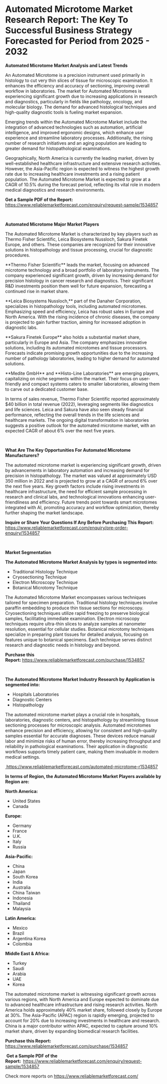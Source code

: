 <p><h1>Automated Microtome Market Research Report: The Key To Successful Business Strategy Forecasted for Period from 2025 - 2032</h1></p><p><strong>Automated Microtome Market Analysis and Latest Trends</strong></p>
<p><p>An Automated Microtome is a precision instrument used primarily in histology to cut very thin slices of tissue for microscopic examination. It enhances the efficiency and accuracy of sectioning, improving overall workflow in laboratories. The market for Automated Microtomes is experiencing significant growth due to increasing applications in research and diagnostics, particularly in fields like pathology, oncology, and molecular biology. The demand for advanced histological techniques and high-quality diagnostic tools is fueling market expansion. </p><p>Emerging trends within the Automated Microtome Market include the integration of advanced technologies such as automation, artificial intelligence, and improved ergonomic designs, which enhance user experience and streamline laboratory processes. Additionally, the rising number of research initiatives and an aging population are leading to greater demand for histopathological examinations. </p><p>Geographically, North America is currently the leading market, driven by well-established healthcare infrastructure and extensive research activities. However, the Asia-Pacific region is expected to witness the highest growth rate due to increasing healthcare investments and a rising patient population. The Automated Microtome Market is expected to grow at a CAGR of 10.5% during the forecast period, reflecting its vital role in modern medical diagnostics and research environments.</p></p>
<p><strong>Get a Sample PDF of the Report:&nbsp;</strong> <a href="https://www.reliablemarketforecast.com/enquiry/request-sample/1534857?utm_campaign=1766&utm_medium=2&utm_source=Github&utm_content=ia&utm_term=17022025&utm_id=automated-microtome">https://www.reliablemarketforecast.com/enquiry/request-sample/1534857</a></p>
<p>&nbsp;</p>
<p><strong>Automated Microtome Major Market Players</strong></p>
<p><p>The Automated Microtome Market is characterized by key players such as Thermo Fisher Scientific, Leica Biosystems Nussloch, Sakura Finetek Europe, and others. These companies are recognized for their innovative solutions in histopathology and tissue processing, crucial for diagnostic procedures.</p><p>**Thermo Fisher Scientific** leads the market, focusing on advanced microtome technology and a broad portfolio of laboratory instruments. The company experienced significant growth, driven by increasing demand for precision histology in cancer research and diagnostics. Their significant R&D investments position them well for future expansion, forecasting a continued rise in market share.</p><p>**Leica Biosystems Nussloch,** part of the Danaher Corporation, specializes in histopathology tools, including automated microtomes. Emphasizing speed and efficiency, Leica has robust sales in Europe and North America. With the rising incidence of chronic diseases, the company is projected to gain further traction, aiming for increased adoption in diagnostic labs.</p><p>**Sakura Finetek Europe** also holds a substantial market share, particularly in Europe and Asia. The company emphasizes innovative solutions, including its automated microtomes and tissue processors. Forecasts indicate promising growth opportunities due to the increasing number of pathology laboratories, leading to higher demand for automated solutions.</p><p>**Medite GmbH** and **Histo-Line Laboratories** are emerging players, capitalizing on niche segments within the market. Their focus on user-friendly and compact systems caters to smaller laboratories, allowing them to carve out a dedicated customer base.</p><p>In terms of sales revenue, Thermo Fisher Scientific reported approximately $40 billion in total revenue (2022), leveraging segments like diagnostics and life sciences. Leica and Sakura have also seen steady financial performance, reflecting the overall trends in the life sciences and healthcare markets. The ongoing digital transformation in laboratories suggests a positive outlook for the automated microtome market, with an expected CAGR of about 6% over the next five years.</p></p>
<p>&nbsp;</p>
<p><strong>What Are The Key Opportunities For Automated Microtome Manufacturers?</strong></p>
<p><p>The automated microtome market is experiencing significant growth, driven by advancements in laboratory automation and increasing demand for precision in histopathology. The market was valued at approximately USD 350 million in 2022 and is projected to grow at a CAGR of around 6% over the next five years. Key growth factors include rising investments in healthcare infrastructure, the need for efficient sample processing in research and clinical labs, and technological innovations enhancing user-friendliness and efficiency. Future trends point towards smart microtomes integrated with AI, promoting accuracy and workflow optimization, thereby further shaping the market landscape.</p></p>
<p><strong>Inquire or Share Your Questions If Any Before Purchasing This Report:</strong> <a href="https://www.reliablemarketforecast.com/enquiry/pre-order-enquiry/1534857?utm_campaign=1766&utm_medium=2&utm_source=Github&utm_content=ia&utm_term=17022025&utm_id=automated-microtome">https://www.reliablemarketforecast.com/enquiry/pre-order-enquiry/1534857</a></p>
<p>&nbsp;</p>
<p><strong>Market Segmentation</strong></p>
<p><strong>The Automated Microtome Market Analysis by types is segmented into:</strong></p>
<p><ul><li>Traditional Histology Technique</li><li>Cryosectioning Technique</li><li>Electron Microscopy Technique</li><li>Botanical Microtomy Technique</li></ul></p>
<p><p>The Automated Microtome Market encompasses various techniques tailored for specimen preparation. Traditional histology techniques involve paraffin embedding to produce thin tissue sections for microscopy. Cryosectioning techniques utilize rapid freezing to preserve biological samples, facilitating immediate examination. Electron microscopy techniques require ultra-thin slices to analyze samples at nanometer resolution, essential for cellular studies. Botanical microtomy techniques specialize in preparing plant tissues for detailed analysis, focusing on features unique to botanical specimens. Each technique serves distinct research and diagnostic needs in histology and beyond.</p></p>
<p><strong>Purchase this Report:&nbsp;</strong><a href="https://www.reliablemarketforecast.com/purchase/1534857?utm_campaign=1766&utm_medium=2&utm_source=Github&utm_content=ia&utm_term=17022025&utm_id=automated-microtome">https://www.reliablemarketforecast.com/purchase/1534857</a></p>
<p>&nbsp;</p>
<p><strong>The Automated Microtome Market Industry Research by Application is segmented into:</strong></p>
<p><ul><li>Hospitals Laboratories</li><li>Diagnostic Centers</li><li>Histopathology</li></ul></p>
<p><p>The automated microtome market plays a crucial role in hospitals, laboratories, diagnostic centers, and histopathology by streamlining tissue sectioning processes for microscopic analysis. Automated microtomes enhance precision and efficiency, allowing for consistent and high-quality samples essential for accurate diagnoses. These devices reduce manual labor and minimize risks of human error, thereby increasing throughput and reliability in pathological examinations. Their application in diagnostic workflows supports timely patient care, making them invaluable in modern medical settings.</p></p>
<p><a href="https://www.reliablemarketforecast.com/automated-microtome-r1534857?utm_campaign=1766&utm_medium=2&utm_source=Github&utm_content=ia&utm_term=17022025&utm_id=automated-microtome">&nbsp;https://www.reliablemarketforecast.com/automated-microtome-r1534857</a></p>
<p><strong>In terms of Region, the Automated Microtome Market Players available by Region are:</strong></p>
<p>
    <p> <strong> North America: </strong>
        <ul>
            <li>United States</li>
            <li>Canada</li>
        </ul>
        </p> 
    <p> <strong> Europe: </strong>
        <ul>
            <li>Germany</li>
            <li>France</li>
            <li>U.K.</li>
            <li>Italy</li>
            <li>Russia</li>
        </ul>
        </p> 
    <p> <strong> Asia-Pacific: </strong>
        <ul>
            <li>China</li>
            <li>Japan</li>
            <li>South Korea</li>
            <li>India</li>
            <li>Australia</li>
            <li>China Taiwan</li>
            <li>Indonesia</li>
            <li>Thailand</li>
            <li>Malaysia</li>
        </ul>
        </p> 
    <p> <strong> Latin America: </strong>
        <ul>
            <li>Mexico</li>
            <li>Brazil</li>
            <li>Argentina Korea</li>
            <li>Colombia</li>
        </ul>
        </p> 
    <p> <strong> Middle East & Africa: </strong>
        <ul>
            <li>Turkey</li>
            <li>Saudi</li>
            <li>Arabia</li>
            <li>UAE</li>
            <li>Korea</li>
        </ul>
    </p>
    </p>
<p><p>The automated microtome market is witnessing significant growth across various regions, with North America and Europe expected to dominate due to advanced healthcare infrastructure and rising research activities. North America holds approximately 40% market share, followed closely by Europe at 30%. The Asia-Pacific (APAC) region is rapidly emerging, projected to account for 20% due to increasing investments in healthcare and research. China is a major contributor within APAC, expected to capture around 10% market share, driven by expanding biomedical research facilities.</p></p>
<p><strong>Purchase this Report: </strong><a href="https://www.reliablemarketforecast.com/purchase/1534857?utm_campaign=1766&utm_medium=2&utm_source=Github&utm_content=ia&utm_term=17022025&utm_id=automated-microtome">https://www.reliablemarketforecast.com/purchase/1534857</a></p>
<p>&nbsp;<strong>Get a Sample PDF of the Report:&nbsp;&nbsp;</strong><a href="https://www.reliablemarketforecast.com/enquiry/request-sample/1534857?utm_campaign=1766&utm_medium=2&utm_source=Github&utm_content=ia&utm_term=17022025&utm_id=automated-microtome">https://www.reliablemarketforecast.com/enquiry/request-sample/1534857</a></p>
<p><strong></strong></p>
<p>Check more reports on <a href="https://www.reliablemarketforecast.com/?utm_campaign=1766&utm_medium=2&utm_source=Github&utm_content=ia&utm_term=17022025&utm_id=automated-microtome">https://www.reliablemarketforecast.com/</a></p>